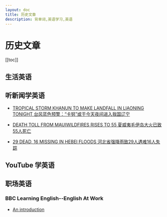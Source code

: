 ```yaml
---
layout: doc
title: 历史文章
description: 背单词,英语学习,英语
---
```


# 历史文章

[[toc]]

## 生活英语

## 听新闻学英语
- [TROPICAL STORM KHANUN TO MAKE LANDFALL IN LIAONING TONIGHT 台风蓝色预警：“卡努”或于今天夜间进入我国辽宁](./articles/news/tropical-storm-khanun.md)

- [DEATH TOLL FROM MAUIWILDFIRES RISES TO 55 夏威夷毛伊岛大火已致55人死亡](./articles/news/DEATH%20TOLL%20FROM%20MAUIWILDFIRES%20RISES%20TO%2055.md)

- [29 DEAD, 16 MISSING IN HEBEI FLOODS 河北省强降雨致29人遇难16人失踪](./articles/news/29%20DEAD,%2016%20MISSING%20IN%20HEBEI%20FLOODS.md)

## YouTube 学英语

## 职场英语

### BBC Learning English--English At Work

- [An introduction](./articles/bec/an-introduction.md)
